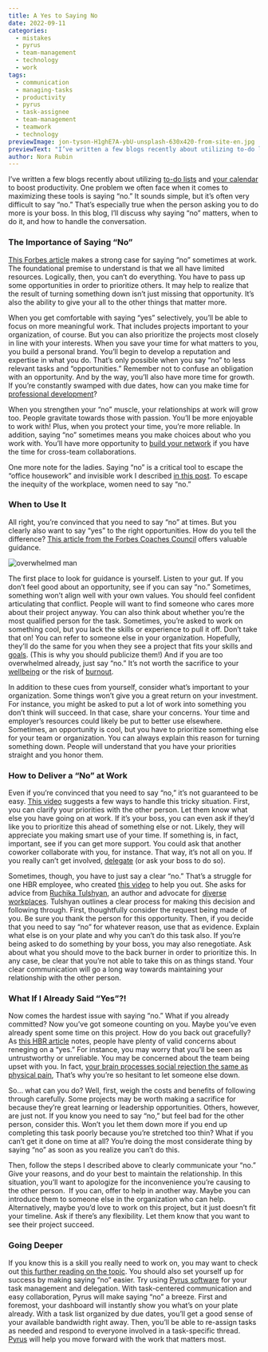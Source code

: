 ```yaml
---
title: A Yes to Saying No
date: 2022-09-11
categories:
  - mistakes
  - pyrus
  - team-management
  - technology
  - work
tags:
  - communication
  - managing-tasks
  - productivity
  - pyrus
  - task-assignee
  - team-management
  - teamwork
  - technology
previewImage: jon-tyson-H1ghE7A-ybU-unsplash-630x420-from-site-en.jpg
previewText: "I’ve written a few blogs recently about utilizing to-do lists and your calendar to boost productivity. One problem we often face when it comes to maximizing these tools is saying “no.” It sounds simple, but it’s often very difficult to say “no.” That’s especially true when the person asking you to do more is your boss. In this blog, I’ll discuss why saying “no” matters, when to do it, and how to handle the conversation."
author: Nora Rubin
---
```

I’ve written a few blogs recently about utilizing [to-do lists](https://pyrus.com/en/blog/to-do-list-strategies-check-right-boxes) and [your calendar](https://pyrus.com/en/blog/calendar-in-some-productivity) to boost productivity. One problem we often face when it comes to maximizing these tools is saying “no.” It sounds simple, but it’s often very difficult to say “no.” That’s especially true when the person asking you to do more is your boss. In this blog, I’ll discuss why saying “no” matters, when to do it, and how to handle the conversation.

### **The Importance of Saying “No”**

[This Forbes article](https://www.forbes.com/sites/tracybrower/2022/03/27/know-when-to-say-no-3-ways-saying-no-can-build-your-career/?sh=6500c5d152e8) makes a strong case for saying “no” sometimes at work. The foundational premise to understand is that we all have limited resources. Logically, then, you can’t do everything. You have to pass up some opportunities in order to prioritize others. It may help to realize that the result of turning something down isn’t just missing that opportunity. It’s also the ability to give your all to the other things that matter more.

When you get comfortable with saying “yes” selectively, you’ll be able to focus on more meaningful work. That includes projects important to your organization, of course. But you can also prioritize the projects most closely in line with your interests. When you save your time for what matters to you, you build a personal brand. You’ll begin to develop a reputation and expertise in what you do. That’s only possible when you say “no” to less relevant tasks and “opportunities.” Remember not to confuse an obligation with an opportunity. And by the way, you’ll also have more time for growth. If you’re constantly swamped with due dates, how can you make time for [professional development](https://pyrus.com/en/blog/developing-effective-professional-development)?

When you strengthen your “no” muscle, your relationships at work will grow too. People gravitate towards those with passion. You’ll be more enjoyable to work with! Plus, when you protect your time, you’re more reliable. In addition, saying “no” sometimes means you make choices about who you work with. You’ll have more opportunity to [build your network](https://pyrus.com/en/blog/building-your-network-in-a-remote-landscape) if you have the time for cross-team collaborations.

One more note for the ladies. Saying “no” is a critical tool to escape the “office housework” and invisible work I described [in this post](https://pyrus.com/en/blog/pyrus-com-working-for-home). To escape the inequity of the workplace, women need to say “no.”

### **When to Use It**

All right, you’re convinced that you need to say “no” at times. But you clearly also want to say “yes” to the right opportunities. How do you tell the difference? [This article from the Forbes Coaches Council](https://www.forbes.com/sites/forbescoachescouncil/2021/06/03/eight-situations-where-it-is-appropriate-to-say-no-at-work/?sh=7730bda82798) offers valuable guidance.

![overwhelmed man](adrian-swancar-roCfgvkBLVY-unsplash-300x225.webp)

The first place to look for guidance is yourself. Listen to your gut. If you don’t feel good about an opportunity, see if you can say “no.” Sometimes, something won’t align well with your own values. You should feel confident articulating that conflict. People will want to find someone who cares more about their project anyway. You can also think about whether you’re the most qualified person for the task. Sometimes, you’re asked to work on something cool, but you lack the skills or experience to pull it off. Don’t take that on! You can refer to someone else in your organization. Hopefully, they’ll do the same for you when they see a project that fits your skills and [goals](https://pyrus.com/en/blog/ready-set-goals). (This is why you should publicize them!) And if you are too overwhelmed already, just say “no.” It’s not worth the sacrifice to your [wellbeing](https://pyrus.com/en/blog/dive-into-the-8-dimensions-of-wellness) or the risk of [burnout](https://pyrus.com/en/blog/fighting-the-fires-of-burnout-in-covid-times).

In addition to these cues from yourself, consider what’s important to your organization. Some things won’t give you a great return on your investment. For instance, you might be asked to put a lot of work into something you don’t think will succeed. In that case, share your concerns. Your time and employer’s resources could likely be put to better use elsewhere. Sometimes, an opportunity is cool, but you have to prioritize something else for your team or organization. You can always explain this reason for turning something down. People will understand that you have your priorities straight and you honor them.

### **How to Deliver a “No” at Work**

Even if you’re convinced that you need to say “no,” it’s not guaranteed to be easy. [This video](https://www.youtube.com/watch?v=3Kt7H8CJGJA) suggests a few ways to handle this tricky situation. First, you can clarify your priorities with the other person. Let them know what else you have going on at work. If it’s your boss, you can even ask if they’d like you to prioritize this ahead of something else or not. Likely, they will appreciate you making smart use of your time. If something is, in fact, important, see if you can get more support. You could ask that another coworker collaborate with you, for instance. That way, it’s not all on you. If you really can’t get involved, [delegate](https://pyrus.com/en/blog/delegate-tasks-power-pyrus) (or ask your boss to do so). 

Sometimes, though, you have to just say a clear “no.” That’s a struggle for one HBR employee, who created [this video](https://www.youtube.com/watch?v=JrX7yT4gNWA) to help you out. She asks for advice from [Ruchika Tulshyan](https://www.rtulshyan.com/), an author and advocate for [diverse workplaces](https://pyrus.com/en/blog/hiring-for-a-diversity-of-strengths). Tulshyan outlines a clear process for making this decision and following through. First, thoughtfully consider the request being made of you. Be sure you thank the person for this opportunity. Then, if you decide that you need to say “no” for whatever reason, use that as evidence. Explain what else is on your plate and why you can’t do this task also. If you’re being asked to do something by your boss, you may also renegotiate. Ask about what you should move to the back burner in order to prioritize this. In any case, be clear that you’re not able to take this on as things stand. Your clear communication will go a long way towards maintaining your relationship with the other person. 

### **What If I Already Said “Yes”?!**

Now comes the hardest issue with saying “no.” What if you already committed? Now you’ve got someone counting on you. Maybe you’ve even already spent some time on this project. How do you back out gracefully? As [this HBR article](https://hbr.org/2021/09/how-to-say-no-after-saying-yes) notes, people have plenty of valid concerns about reneging on a “yes.” For instance, you may worry that you’ll be seen as untrustworthy or unreliable. You may be concerned about the team being upset with you. In fact, [your brain processes social rejection the same as physical pain](https://pubmed.ncbi.nlm.nih.gov/14551436/), That’s why you’re so hesitant to let someone else down.

So… what can you do? Well, first, weigh the costs and benefits of following through carefully. Some projects may be worth making a sacrifice for because they’re great learning or leadership opportunities. Others, however, are just not. If you know you need to say “no,” but feel bad for the other person, consider this. Won’t you let them down more if you end up completing this task poorly because you’re stretched too thin? What if you can’t get it done on time at all? You’re doing the most considerate thing by saying “no” as soon as you realize you can’t do this.

Then, follow the steps I described above to clearly communicate your “no.” Give your reasons, and do your best to maintain the relationship. In this situation, you’ll want to apologize for the inconvenience you’re causing to the other person.  If you can, offer to help in another way. Maybe you can introduce them to someone else in the organization who can help. Alternatively, maybe you’d love to work on this project, but it just doesn’t fit your timeline. Ask if there’s any flexibility. Let them know that you want to see their project succeed.

### **Going Deeper**

If you know this is a skill you really need to work on, you may want to check out [this further reading on the topic](https://hbr.org/2021/11/saying-no-at-work-our-favorite-reads). You should also set yourself up for success by making saying “no” easier. Try using [Pyrus software](https://pyrus.com/en) for your task management and delegation. With task-centered communication and easy collaboration, Pyrus will make saying “no” a breeze. First and foremost, your dashboard will instantly show you what’s on your plate already. With a task list organized by due dates, you’ll get a good sense of your available bandwidth right away. Then, you’ll be able to re-assign tasks as needed and respond to everyone involved in a task-specific thread. [Pyrus](https://pyrus.com/en) will help you move forward with the work that matters most.